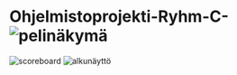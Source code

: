 



# Ohjelmistoprojekti-Ryhm-C-![pelinäkymä](https://user-images.githubusercontent.com/111981925/207557648-cb854f77-ae3e-43a4-ae7f-378d2cbb2b69.png)
![scoreboard](https://user-images.githubusercontent.com/111981925/207557657-b7d4406d-ddae-4846-bb6f-dd8cbdff8346.png)
![alkunäyttö](https://user-images.githubusercontent.com/111981925/207557660-835f2978-a2b4-4ef7-9f9e-0550e4e715fd.png)
